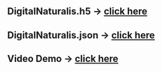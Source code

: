 ## DigitalNaturalis.h5 -> [click here](https://drive.google.com/drive/folders/1eBMoE9DbBeY90omuP4fDbFAJYEbTnEq0?usp=sharing)
## DigitalNaturalis.json -> [click here](https://drive.google.com/drive/folders/1eBMoE9DbBeY90omuP4fDbFAJYEbTnEq0?usp=sharing)
## Video Demo -> [click here](https://youtu.be/v-B8omGGMII)
